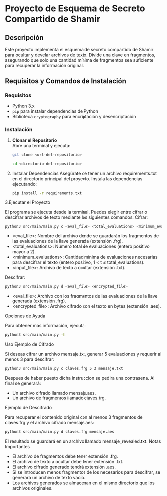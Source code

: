 # Proyecto de Esquema de Secreto Compartido de Shamir

## Descripción
Este proyecto implementa el esquema de secreto compartido de Shamir para ocultar y develar archivos de texto. Divide una clave en fragmentos, asegurando que solo una cantidad mínima de fragmentos sea suficiente para recuperar la información original.

## Requisitos y Comandos de Instalación

### Requisitos
- Python 3.x
- `pip` para instalar dependencias de Python
- Biblioteca `cryptography` para encriptación y desencriptación

### Instalación

1. **Clonar el Repositorio**  
   Abre una terminal y ejecuta:  
   ```bash
   git clone <url-del-repositorio>
   ```
   ```bash
   cd <directorio-del-repositorio>
   ```

2. Instalar Dependencias
Asegúrate de tener un archivo requirements.txt en el directorio principal del proyecto. Instala las dependencias ejecutando:
   ```bash
   pip install -r requirements.txt

3.Ejecutar el Proyecto

El programa se ejecuta desde la terminal. Puedes elegir entre cifrar o descifrar archivos de texto mediante los siguientes comandos:
Cifrar:
   ```bash
   python3 src/main/main.py c <eval_file> <total_evaluations> <minimum_evaluations> <input_file>
   ```
- <eval_file>: Nombre del archivo donde se guardarán los fragmentos de las evaluaciones de la llave generada (extensión .frg).
- <total_evaluations>: Número total de evaluaciones (entero positivo mayor a 2).
- <minimum_evaluations>: Cantidad mínima de evaluaciones necesarias para descifrar el texto (entero positivo, 1 < t ≤ total_evaluations).
- <input_file>: Archivo de texto a ocultar (extensión .txt).

Descifrar:
 ```bash
 python3 src/main/main.py d <eval_file> <encrypted_file>
 ```
- <eval_file>: Archivo con los fragmentos de las evaluaciones de la llave generada (extensión .frg).
- <encrypted_file>: Archivo cifrado con el texto en bytes (extensión .aes).

Opciones de Ayuda

Para obtener más información, ejecuta:
 ```bash
python3 src/main/main.py -h
 ```

Uso
Ejemplo de Cifrado

Si deseas cifrar un archivo mensaje.txt, generar 5 evaluaciones y requerir al menos 3 para descifrar:
 ```bash
 python3 src/main/main.py c claves.frg 5 3 mensaje.txt
 ```
Despues de haber puesto dicha instruccion se pedira una contrasena.
Al final se generará:

 - Un archivo cifrado llamado mensaje.aes.
 - Un archivo de fragmentos llamado claves.frg.

Ejemplo de Descifrado

Para recuperar el contenido original con al menos 3 fragmentos de claves.frg y el archivo cifrado mensaje.aes:

 ```bash
 python3 src/main/main.py d claves.frg mensaje.aes
 ```

El resultado se guardará en un archivo llamado mensaje_revealed.txt.
Notas Importantes

- El archivo de fragmentos debe tener extensión .frg.
- El archivo de texto a ocultar debe tener extensión .txt.
- El archivo cifrado generado tendrá extensión .aes.
- Si se introducen menos fragmentos de los necesarios para descifrar, se generará un archivo de texto vacío.
- Los archivos generados se almacenan en el mismo directorio que los archivos originales.
